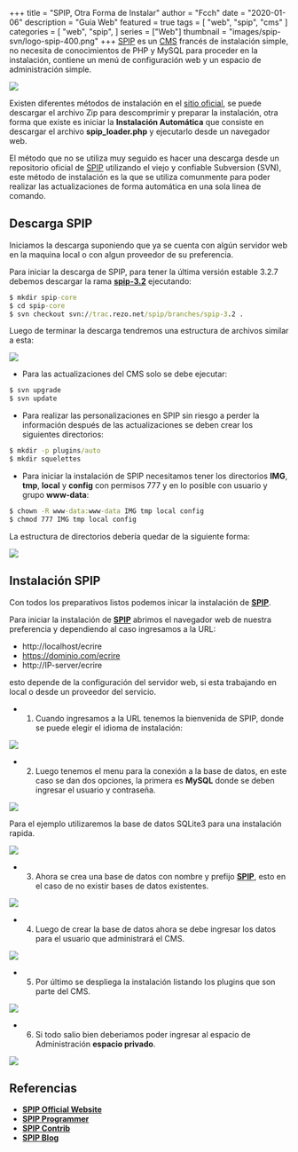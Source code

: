 +++
title = "SPIP, Otra Forma de Instalar"
author = "Fcch"
date = "2020-01-06"
description = "Guía Web"
featured = true
tags = [
    "web",
    "spip",
    "cms"
]
categories = [
    "web",
    "spip",
]
series = ["Web"]
thumbnail = "images/spip-svn/logo-spip-400.png"
+++
[SPIP](https://www.spip.net/) es un [CMS](https://es.wikipedia.org/wiki/Sistema_de_gesti%C3%B3n_de_contenidos) francés de instalación simple, no necesita de conocimientos de PHP y MySQL para proceder en la instalación, contiene un menú de configuración web y un espacio de administración simple.

<!--more-->

![](/images/spip-svn/logo-spip-400.png)

Existen diferentes métodos de instalación en el [sitio oficial](https://www.spip.net/es_download), se puede descargar el archivo Zip para descomprimir y preparar la instalación, otra forma que existe es iniciar la **Instalación Automática** que consiste en descargar el archivo **spip_loader.php** y ejecutarlo desde un navegador web.

El método que no se utiliza muy seguido es hacer una descarga desde un repositorio oficial de [SPIP](https://www.spip.net/) utilizando el viejo y confiable Subversion (SVN), este método de instalación es la que se utiliza comunmente para poder realizar las actualizaciones de forma automática en una sola linea de comando.

## Descarga SPIP

Iniciamos la descarga suponiendo que ya se cuenta con algún servidor web en la maquina local o con algun proveedor de su preferencia.

Para iniciar la descarga de SPIP, para tener la última versión estable 3.2.7 debemos descargar la rama [**spip-3.2**](https://www.spip.net/es_download) ejecutando:

```cmd
$ mkdir spip-core
$ cd spip-core
$ svn checkout svn://trac.rezo.net/spip/branches/spip-3.2 .
```

Luego de terminar la descarga tendremos una estructura de archivos similar a esta:

![](/images/spip-svn/spip-tree.png)

- Para las actualizaciones del CMS solo se debe ejecutar:

```cmd
$ svn upgrade
$ svn update 
```

- Para realizar las personalizaciones en SPIP sin riesgo a perder la información después de las actualizaciones se deben crear los siguientes directorios:

```cmd
$ mkdir -p plugins/auto
$ mkdir squelettes
```

- Para iniciar la instalación de SPIP necesitamos tener los directorios **IMG**, **tmp**, **local** y **config** con permisos 777 y en lo posible con usuario y grupo **www-data**:

```cmd
$ chown -R www-data:www-data IMG tmp local config
$ chmod 777 IMG tmp local config
```

La estructura de directorios debería quedar de la siguiente forma:

![](/images/spip-svn/spip-tree-complete.png)

## Instalación SPIP

Con todos los preparativos listos podemos inicar la instalación de [**SPIP**](https://www.spip.net/).

Para iniciar la instalación de [**SPIP**](https://www.spip.net/) abrimos el navegador web de nuestra preferencia y dependiendo al caso ingresamos a la URL:

- http://localhost/ecrire
- https://dominio.com/ecrire
- http://IP-server/ecrire

esto depende de la configuración del servidor web, si esta trabajando en local o desde un proveedor del servicio.

- 1. Cuando ingresamos a la URL tenemos la bienvenida de SPIP, donde se puede elegir el idioma de instalación:

![](/images/spip-svn/spip-demo-01.png)

- 2. Luego tenemos el menu para la conexión a la base de datos, en este caso se dan dos opciones, la primera es **MySQL** donde se deben ingresar el usuario y contraseña.

![](/images/spip-svn/spip-demo-02.png)

Para el ejemplo utilizaremos la base de datos SQLite3 para una instalación rapida.

![](/images/spip-svn/spip-demo-03.png)

- 3. Ahora se crea una base de datos con nombre y prefijo [**SPIP**](https://www.spip.net/), esto en el caso de no existir bases de datos existentes.

![](/images/spip-svn/spip-demo-04.png)

- 4. Luego de crear la base de datos ahora se debe ingresar los datos para el usuario que administrará el CMS.

![](/images/spip-svn/spip-demo-05.png)

- 5. Por último se despliega la instalación listando los plugins que son parte del CMS.

![](/images/spip-svn/spip-demo-06.png)

- 6. Si todo salio bien deberiamos poder ingresar al espacio de Administración **espacio privado**.

![](/images/spip-svn/spip-demo-07.png)

## Referencias

- [**SPIP Official Website**](https://www.spip.net/en_rubrique25.html)
- [**SPIP Programmer**](https://programmer.spip.net/)
- [**SPIP Contrib**](https://contrib.spip.net/)
- [**SPIP Blog**](https://blog.spip.net/?lang=fr)